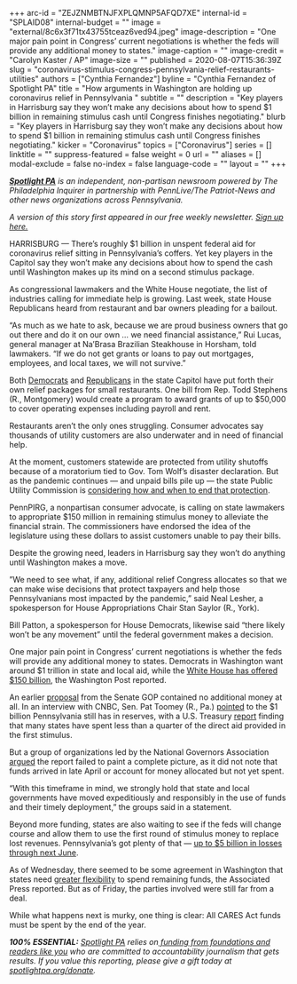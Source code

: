 +++
arc-id = "ZEJZNMBTNJFXPLQMNP5AFQD7XE"
internal-id = "SPLAID08"
internal-budget = ""
image = "external/8c6x3f71tx43755tceaz6ved94.jpeg"
image-description = "One major pain point in Congress’ current negotiations is whether the feds will provide any additional money to states."
image-caption = ""
image-credit = "Carolyn Kaster / AP"
image-size = ""
published = 2020-08-07T15:36:39Z
slug = "coronavirus-stimulus-congress-pennsylvania-relief-restaurants-utilities"
authors = ["Cynthia Fernandez"]
byline = "Cynthia Fernandez of Spotlight PA"
title = "How arguments in Washington are holding up coronavirus relief in Pennsylvania  "
subtitle = ""
description = "Key players in Harrisburg say they won’t make any decisions about how to spend $1 billion in remaining stimulus cash until Congress finishes negotiating."
blurb = "Key players in Harrisburg say they won’t make any decisions about how to spend $1 billion in remaining stimulus cash until Congress finishes negotiating."
kicker = "Coronavirus"
topics = ["Coronavirus"]
series = []
linktitle = ""
suppress-featured = false
weight = 0
url = ""
aliases = []
modal-exclude = false
no-index = false
language-code = ""
layout = ""
+++

<a href="https://www.spotlightpa.org/"><i><b>Spotlight PA</b></i></a><i> is an independent, non-partisan newsroom powered by The Philadelphia Inquirer in partnership with PennLive/The Patriot-News and other news organizations across Pennsylvania.</i>

<i>A version of this story first appeared in our free weekly newsletter. </i><a href="https://www.spotlightpa.org/newsletters"><i>Sign up here.</i></a>

HARRISBURG — There’s roughly $1 billion in unspent federal aid for coronavirus relief sitting in Pennsylvania’s coffers. Yet key players in the Capitol say they won’t make any decisions about how to spend the cash until Washington makes up its mind on a second stimulus package.

As congressional lawmakers and the White House negotiate, the list of industries calling for immediate help is growing. Last week, state House Republicans heard from restaurant and bar owners pleading for a bailout.

“As much as we hate to ask, because we are proud business owners that go out there and do it on our own … we need financial assistance,” Rui Lucas, general manager at Na’Brasa Brazilian Steakhouse in Horsham, told lawmakers. “If we do not get grants or loans to pay out mortgages, employees, and local taxes, we will not survive.”

Both <a href="https://pahouse.com/InTheNews/NewsRelease/?id=115914">Democrats</a> and <a href="https://www.legis.state.pa.us/cfdocs/billinfo/BillInfo.cfm?syear=2019&sind=0&body=H&type=B&bn=2615">Republicans</a> in the state Capitol have put forth their own relief packages for small restaurants. One bill from Rep. Todd Stephens (R., Montgomery) would create a program to award grants of up to $50,000 to cover operating expenses including payroll and rent.

Restaurants aren’t the only ones struggling. Consumer advocates say thousands of utility customers are also underwater and in need of financial help.

<script src="https://www.spotlightpa.org/embed.js" async></script><div data-spl-embed-version="1" data-spl-src="https://www.spotlightpa.org/embeds/donate/"></div>


At the moment, customers statewide are protected from utility shutoffs because of a moratorium tied to Gov. Tom Wolf’s disaster declaration. But as the pandemic continues — and unpaid bills pile up — the state Public Utility Commission is <a href="https://www.spotlightpa.org/news/2020/07/pennsylvania-utility-shutoffs-financial-assistance-electric-gas-bills/" target=_blank>considering how and when to end that protection</a>.

PennPIRG, a nonpartisan consumer advocate, is calling on state lawmakers to appropriate $150 million in remaining stimulus money to alleviate the financial strain. The commissioners have endorsed the idea of the legislature using these dollars to assist customers unable to pay their bills.

Despite the growing need, leaders in Harrisburg say they won’t do anything until Washington makes a move.

”We need to see what, if any, additional relief Congress allocates so that we can make wise decisions that protect taxpayers and help those Pennsylvanians most impacted by the pandemic,” said Neal Lesher, a spokesperson for House Appropriations Chair Stan Saylor (R., York).

Bill Patton, a spokesperson for House Democrats, likewise said “there likely won’t be any movement” until the federal government makes a decision.

One major pain point in Congress’ current negotiations is whether the feds will provide any additional money to states. Democrats in Washington want around $1 trillion in state and local aid, while the <a href="https://www.washingtonpost.com/us-policy/2020/08/06/congress-coronavirus-stimulus-trump/" target=_blank>White House has offered $150 billion</a>, the Washington Post reported.

An earlier <a href="https://www.washingtonpost.com/business/2020/07/27/senate-coronavirus-legislation-heals-act/" target=_blank>proposal</a> from the Senate GOP contained no additional money at all. In an interview with CNBC, Sen. Pat Toomey (R., Pa.) <a href="https://www.cnbc.com/video/2020/07/28/sen-pat-toomey-gop-will-be-divided-in-negotiations-for-next-round-of-stimulus.html" target=_blank>pointed</a> to the $1 billion Pennsylvania still has in reserves, with a U.S. Treasury <a href="https://home.treasury.gov/system/files/136/Interim-Report-of-Costs-Incurred-by-State-and-Local-Recipients-through-June-30.pdf" target=_blank>report</a> finding that many states have spent less than a quarter of the direct aid provided in the first stimulus.

<script src="https://www.spotlightpa.org/embed.js" async></script><div data-spl-embed-version="1" data-spl-src="https://www.spotlightpa.org/embeds/newsletter/"></div>


But a group of organizations led by the National Governors Association <a href="https://www.nga.org/news/press-releases/recent-treasury-report-fails-to-account-for-allocated-coronavirus-relief-funds-as-the-country-faces-historic-drop-in-gdp-and-record-unemployment/" target=_blank>argued</a> the report failed to paint a complete picture, as it did not note that funds arrived in late April or account for money allocated but not yet spent.

“With this timeframe in mind, we strongly hold that state and local governments have moved expeditiously and responsibly in the use of funds and their timely deployment,” the groups said in a statement.

Beyond more funding, states are also waiting to see if the feds will change course and allow them to use the first round of stimulus money to replace lost revenues. Pennsylvania’s got plenty of that — <a href="https://www.spotlightpa.org/news/2020/08/pennsylvania-revenue-july-budget-deficit-coronavirus/">up to $5 billion in losses through next June</a>.

As of Wednesday, there seemed to be some agreement in Washington that states need <a href="https://apnews.com/c0d16cec510b23b0d6d02797d904c4d1">greater flexibility</a> to spend remaining funds, the Associated Press reported. But as of Friday, the parties involved were still far from a deal.

While what happens next is murky, one thing is clear: All CARES Act funds must be spent by the end of the year.

<i><b>100% ESSENTIAL:</b></i> <a href="https://www.spotlightpa.org/"><i>Spotlight PA</i></a><i> relies on</i><a href="https://www.spotlightpa.org/support"><i> funding from foundations and readers like you</i></a><i> who are committed to accountability journalism that gets results. If you value this reporting, please give a gift today at </i><a href="http://spotlightpa.org/donate"><i>spotlightpa.org/donate</i></a><i>.</i>

<script src="https://www.spotlightpa.org/embed.js" async></script><div data-spl-embed-version="1" data-spl-src="https://www.spotlightpa.org/embeds/tips/?tip_text=Do%20you%20have%20a%20tip%20about%20%3Cb%3Ehow%20Pa.'s%20government%20is%20responding%20to%20the%20coronavirus%3C%2Fb%3E%3F%20Tell%20us."></div>

